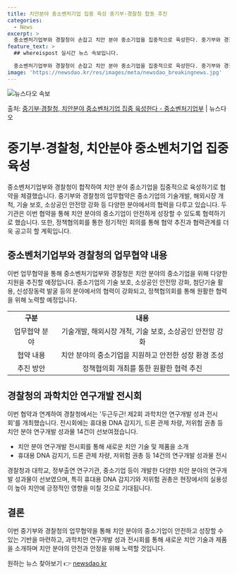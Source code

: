 ```yaml
---
title: 치안분야 중소벤처기업 집중 육성 중기부·경찰청 합동 추진
categories:
  - News
excerpt: >
  중소벤처기업부와 경찰청이 손잡고 치안 분야 중소기업을 집중적으로 육성한다. 중기부와 경찰청은 18일 경찰청 …
feature_text: >
  ## whereispost 실시간 뉴스 속보입니다.

  중소벤처기업부와 경찰청이 손잡고 치안 분야 중소기업을 집중적으로 육성한다. 중기부와 경찰청은 18일 경찰청 …
image: 'https://newsdao.kr/res/images/meta/newsdao_breakingnews.jpg'
---
```


![뉴스다오 속보](https://newsdao.kr/res/images/meta/newsdao_breakingnews.jpg)

<p>출처: <a href="https://newsdao.kr/3615" rel="dofollow">중기부·경찰청, 치안분야 중소벤처기업 집중 육성한다 - 중소벤처기업부</a> | 뉴스다오</p>

<h1>중기부·경찰청, 치안분야 중소벤처기업 집중 육성</h1>
<p data-ke-size="size16">중소벤처기업부와 경찰청이 합작하여 치안 분야 중소기업을 집중적으로 육성하기로 협약을 체결했습니다. 중기부와 경찰청의 업무협약은 중소기업의 기술개발, 해외시장 개척, 기술 보호, 소상공인 안전망 강화 등 다양한 분야에서의 협력을 다루고 있습니다. 두 기관은 이번 협약을 통해 치안 분야의 중소기업이 안전하게 성장할 수 있도록 협력하기로 했습니다. 또한, 정책협의회를 통한 정기적인 회의를 통해 협약 추진과 협력관계를 더욱 공고히 할 계획입니다.</p>
<h2 data-ke-size="size26">중소벤처기업부와 경찰청의 업무협약 내용</h2>
<p data-ke-size="size16">이번 업무협약을 통해 중소벤처기업부와 경찰청은 치안 분야의 중소기업을 위해 다양한 지원을 추진할 예정입니다. 중소기업의 기술 보호, 소상공인 안전망 강화, 첨단기술 활용, 신성장동력 발굴 등의 분야에서의 협력이 강화되고, 정책협의회를 통해 원활한 협력을 위해 노력할 예정입니다.</p>
<table>
	<tr>
		<td style="text-align: center; height: 17px;"><b>구분</b></td>
		<td style="text-align: center; height: 17px;"><b>내용</b></td>
	</tr>
	<tr>
		<td style="text-align: center; height: 17px;">업무협약 분야</td>
		<td style="text-align: center; height: 17px;">기술개발, 해외시장 개척, 기술 보호, 소상공인 안전망 강화</td>
	</tr>
	<tr>
		<td style="text-align: center; height: 17px;">협약 내용</td>
		<td style="text-align: center; height: 17px;">치안 분야의 중소기업을 지원하고 안전한 성장 환경 조성</td>
	</tr>
	<tr>
		<td style="text-align: center; height: 17px;">추진 방안</td>
		<td style="text-align: center; height: 17px;">정책협의회 개최를 통한 원활한 협력 추진</td>
	</tr>
</table>
<h2 data-ke-size="size26">경찰청의 과학치안 연구개발 전시회</h2>
<p data-ke-size="size16">이번 협약과 연계하여 경찰청에서는 '두근두근! 제2회 과학치안 연구개발 성과 전시회'를 개최했습니다. 전시회에는 휴대용 DNA 감지기, 드론 관제 차량, 저위험 권총 등 치안 분야 연구개발 성과물 14건이 선보여졌습니다.</p>
<ul>
	<li>치안 분야 연구개발 전시회를 통해 새로운 치안 기술 및 제품을 소개</li>
	<li>휴대용 DNA 감지기, 드론 관제 차량, 저위험 권총 등 14건의 연구개발 성과물 전시</li>
</ul>
<p data-ke-size="size16">경찰청과 대학교, 정부출연 연구기관, 중소기업 등이 개발한 다양한 치안 분야의 연구개발 성과물이 선보였으며, 특히 휴대용 DNA 감지기와 저위험 권총은 현장에서의 실용성이 높아 치안에 긍정적인 영향을 미칠 것으로 기대됩니다.</p>
<h2 data-ke-size="size26">결론</h2>
<p data-ke-size="size16">이번 중기부와 경찰청의 업무협약을 통해 치안 분야의 중소기업이 안전하고 성장할 수 있는 기반을 마련하고, 과학치안 연구개발 성과 전시회를 통해 새로운 치안 기술과 제품을 소개하며 치안 분야의 안전과 안정을 위해 노력할 것입니다.</p>
<p data-ke-size="size16"></p> 

원하는 뉴스 찾아보기 👉 <a href="https://newsdao.kr" rel="dofollow">newsdao.kr</a>


